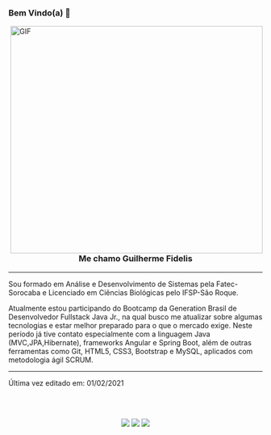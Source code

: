 ### Bem Vindo(a) 👋


  <img align="right" alt="GIF" src="https://i.imgur.com/lQyGe1n.gif" width="500" height="450" />

<h3 align="center">
  Me chamo Guilherme Fidelis
</h3>

---

<p>
  Sou formado em Análise e Desenvolvimento de Sistemas pela Fatec-Sorocaba e Licenciado em Ciências Biológicas pelo IFSP-São Roque.
  </p><p>
Atualmente estou participando do Bootcamp da Generation Brasil de Desenvolvedor Fullstack Java Jr., na qual busco me atualizar sobre algumas tecnologias e estar melhor preparado para o que o mercado exige. Neste período já tive contato especialmente com a linguagem Java (MVC,JPA,Hibernate), frameworks Angular e Spring Boot, além de outras ferramentas como Git, HTML5, CSS3, Bootstrap e MySQL, aplicados com metodologia ágil SCRUM.
</p>

-----

Última vez editado em: 01/02/2021

<br><br>

<p align="center">
  <a href="https://www.linkedin.com/in/guifidelis/"><img src="https://img.shields.io/badge/LinkedIn-0077B5?style=for-the-badge&logo=linkedin&logoColor=white"></a>
  <a href="https://www.instagram.com/miranozoom/"><img src="https://img.shields.io/badge/Instagram-E4405F?style=for-the-badge&logo=instagram&logoColor=white"></a>
   <a href="mailto:gui.fdsk@gmail.com"><img src="https://img.shields.io/badge/Gmail-D14836?style=for-the-badge&logo=gmail&logoColor=white"></a>
  
  </p>
</p>

